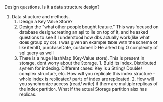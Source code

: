 Design questions. 
Is it a data structure design?
1. Data structure and methods. 
    1. Design a Key Value Store?
    2. Design the "what other people bought feature." This was focused on database design/creating an api to lie on top of it, and he asked questions to see if I understood how dbs actually work(like what does group by do). I was given an example table with the schema of like  itemID, purchaseDate, customerID  He asked big O complexity of sql query as well.
    3. There is a huge HashMap (Key-Value store). This is present in storage, dont worry about the Storage.  1. Build its index. Distributed system for indexing. Different cases: Key is a String/ Double/ complex structure, etc. How will you replicate this index structure - whole index is replicated/ parts of index are replicated.  2. How will you synchronize access (read/ write) if there are multiple replicas of the index partition. What if the actual Storage partition also has replicas.

